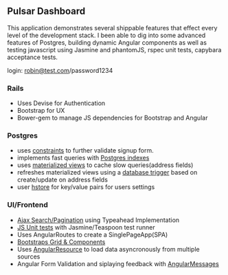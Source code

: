 ## Pulsar Dashboard
This application demonstrates several shippable features that effect every level of the development stack.  I been able to dig into some advanced features of Postgres, building dynamic Angular components as well as testing javascript using Jasmine and phantomJS, rspec unit tests, capybara acceptance tests.

login: robin@test.com/password1234

### Rails
 - Uses Devise for Authentication
 - Bootstrap for UX
 - Bower-gem to manage JS dependencies for Bootstrap and Angular
 
### Postgres
 - uses [constraints](db/migrate/20160210192833_add_email_constraint_to_users.rb) to further validate signup form.
 - implements fast queries with [Postgres indexes](db/migrate/20160211002253_add_lower_indexes_to_customers.rb)
 - uses [materialized views](db/migrate/20160215232348_create_customer_details_materialized_view.rb) to cache slow queries(address fields)
 - refreshes materialized views using a [database trigger](db/migrate/20160215234716_trigger_refresh_customer_details.rb) based on create/update on address fields
 - user [hstore](db/migrate/20160217160846_add_settings.rb) for key/value pairs for users settings
 
### UI/Frontend
 - [Ajax Search/Pagination](app/assets/javascripts/customers_app.js) using Typeahead Implementation
 - [JS Unit tests](spec/javascripts/customers_app/controllers/customer_search_controller_spec.js) with Jasmine/Teaspoon test runner
 - Uses AngularRoutes to create a SinglePageApp(SPA)
 - [Bootstraps Grid & Components](app/assets/javascripts/templates/customer_detail.html)
 - Uses [AngularResource](app/assets/javascripts/customers_app.js) to load data asyncronously from multiple sources
 - Angular Form Validation and siplaying feedback with [AngularMessages](app/assets/javascripts/templates/customer_detail.html)